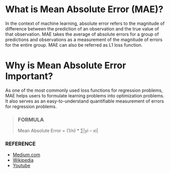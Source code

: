# What is Mean Absolute Error (MAE)?

In the context of machine learning, absolute error refers to the magnitude of difference between the prediction of an observation and the true value of that observation. MAE takes the average of absolute errors for a group of predictions and observations as a measurement of the magnitude of errors for the entire group. MAE can also be referred as L1 loss function.

# Why is Mean Absolute Error Important?

As one of the most commonly used loss functions for regression problems, MAE helps users to formulate learning problems into optimization problems. It also serves as an easy-to-understand quantifiable measurement of errors for regression problems.

> ### FORMULA
> Mean Absolute Error = (1/n) * ∑|yi – xi|

### REFERENCE
- [Medium.com](https://medium.com/@20__80__/mean-absolute-error-mae-machine-learning-ml-b9b4afc63077)
- [Wikipedia](https://en.wikipedia.org/wiki/Mean_absolute_error)
- [Youtube](https://www.youtube.com/watch?v=fk7bzKFDmk8)
